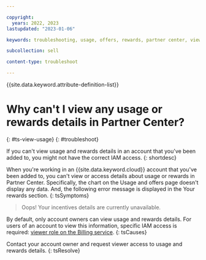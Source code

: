 ```yaml
---

copyright:
  years: 2022, 2023
lastupdated: "2023-01-06"

keywords: troubleshooting, usage, offers, rewards, partner center, viewer, billing service, IAM, offers, account management

subcollection: sell

content-type: troubleshoot

---
```


{{site.data.keyword.attribute-definition-list}}

# Why can't I view any usage or rewards details in Partner Center?
{: #ts-view-usage}
{: #troubleshoot}

If you can't view usage and rewards details in an account that you've been added to, you might not have the correct IAM access.
{: shortdesc}

When you're working in an {{site.data.keyword.cloud}} account that you've been added to, you can't view or access details about usage or rewards in Partner Center. Specifically, the chart on the Usage and offers page doesn't display any data. And, the following error message is displayed in the Your rewards section.
{: tsSymptoms}

> Oops! Your incentives details are currently unavailable.

By default, only account owners can view usage and rewards details. For users of an account to view this information, specific IAM access is required: [viewer role on the Billing service](/docs/sell?topic=account-account-services#pc-buildgrow-account-management).
{: tsCauses}

Contact your account owner and request viewer access to usage and rewards details.
{: tsResolve}

